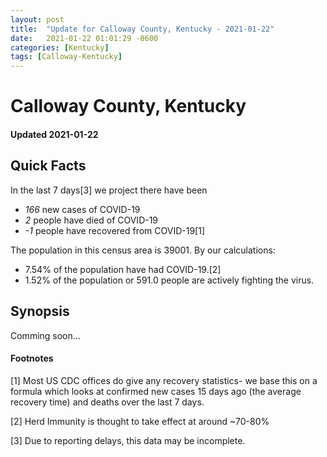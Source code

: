 ```yaml
---
layout: post
title:  "Update for Calloway County, Kentucky - 2021-01-22"
date:   2021-01-22 01:01:29 -0600
categories: [Kentucky]
tags: [Calloway-Kentucky]
---
```


# Calloway County, Kentucky
#### Updated 2021-01-22

## Quick Facts

In the last 7 days[3] we project there have been
- *166* new cases of COVID-19
- *2* people have died of COVID-19
- *-1* people have recovered from COVID-19[1]

The population in this census area is 39001. By our calculations:
- 7.54% of the population have had COVID-19.[2]
- 1.52% of the population or 591.0 people are actively fighting the virus.

## Synopsis

Comming soon...


#### Footnotes

[1] Most US CDC offices do give any recovery statistics- we base this on a formula which looks at confirmed new cases
15 days ago (the average recovery time) and deaths over the last 7 days.

[2] Herd Immunity is thought to take effect at around ~70-80%

[3] Due to reporting delays, this data may be incomplete.
 
    